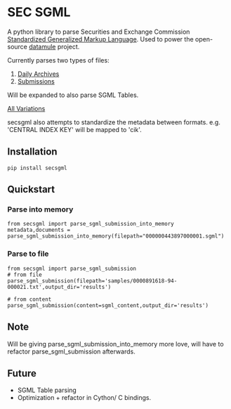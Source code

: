 # SEC SGML

A python library to parse Securities and Exchange Commission [Standardized Generalized Markup Language](https://en.wikipedia.org/wiki/Standard_Generalized_Markup_Language). Used to power the open-source [datamule](https://github.com/john-friedman/datamule-python) project.

Currently parses two types of files:
1. [Daily Archives](https://www.sec.gov/Archives/edgar/Feed/)
2. [Submissions](https://www.sec.gov/Archives/edgar/data/1318605/000095017022000796/0000950170-22-000796.txt)

Will be expanded to also parse SGML Tables. 

[All Variations](submission_variations.md)

secsgml also attempts to standardize the metadata between formats. e.g. 'CENTRAL INDEX KEY' will be mapped to 'cik'.

## Installation
```
pip install secsgml
```
## Quickstart

### Parse into memory
```
from secsgml import parse_sgml_submission_into_memory
metadata,documents = parse_sgml_submission_into_memory(filepath="000000443897000001.sgml")
```

### Parse to file
```
from secsgml import parse_sgml_submission
# from file
parse_sgml_submission(filepath='samples/0000891618-94-000021.txt',output_dir='results')

# from content
parse_sgml_submission(content=sgml_content,output_dir='results')
```

## Note
Will be giving parse_sgml_submission_into_memory more love, will have to refactor parse_sgml_submission afterwards. 

## Future
* SGML Table parsing
* Optimization + refactor in Cython/ C bindings.
